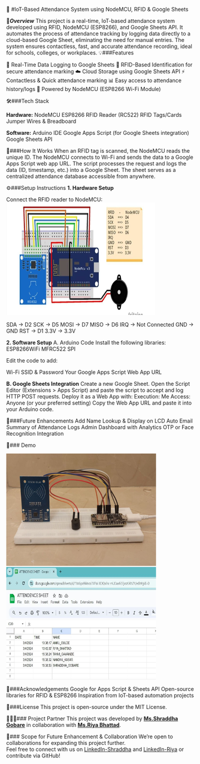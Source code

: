 📌 #IoT-Based Attendance System using NodeMCU, RFID & Google Sheets

📖***Overview***
This project is a real-time, IoT-based attendance system developed using RFID, NodeMCU (ESP8266), and Google Sheets API. It automates the process of attendance tracking by logging data directly to a cloud-based Google Sheet, eliminating the need for manual entries. The system ensures contactless, fast, and accurate attendance recording, ideal for schools, colleges, or workplaces.
💡###Features

📶 Real-Time Data Logging to Google Sheets
🪪 RFID-Based Identification for secure attendance marking
☁️ Cloud Storage using Google Sheets API
⚡ Contactless & Quick attendance marking
📊 Easy access to attendance history/logs
🔌 Powered by NodeMCU (ESP8266 Wi-Fi Module)

🛠️###Tech Stack

**Hardware:**
NodeMCU ESP8266
RFID Reader (RC522)
RFID Tags/Cards
Jumper Wires & Breadboard

**Software:**
Arduino IDE
Google Apps Script (for Google Sheets integration)
Google Sheets API

🔧###How It Works
When an RFID tag is scanned, the NodeMCU reads the unique ID.
The NodeMCU connects to Wi-Fi and sends the data to a Google Apps Script web app URL.
The script processes the request and logs the data (ID, timestamp, etc.) into a Google Sheet.
The sheet serves as a centralized attendance database accessible from anywhere.

⚙️###Setup Instructions
**1. Hardware Setup**
  
Connect the RFID reader to NodeMCU:
<img src="circuit_diagram.jpg" alt="Hardware Circuit diagram" width="400" height="300">

SDA → D2
SCK → D5
MOSI → D7
MISO → D6
IRQ → Not Connected
GND → GND
RST → D1
3.3V → 3.3V

**2. Software Setup**
A. Arduino Code
Install the following libraries:
ESP8266WiFi
MFRC522
SPI

Edit the code to add:

Wi-Fi SSID & Password
Your Google Apps Script Web App URL

**B. Google Sheets Integration**
Create a new Google Sheet.
Open the Script Editor (Extensions > Apps Script) and paste the script to accept and log HTTP POST requests.
Deploy it as a Web App with:
Execution: Me
Access: Anyone (or your preferred setting)
Copy the Web App URL and paste it into your Arduino code.

🚀###Future Enhancements
Add Name Lookup & Display on LCD
Auto Email Summary of Attendance Logs
Admin Dashboard with Analytics
OTP or Face Recognition Integration

📸### Demo

<img src="hardware_setup.jpg" alt="RFID Setup" width="400" height="300">
<img src="google_sheet_output.jpg" alt="Example output on google sheet" width="400" height="300">

🙌###Acknowledgements
Google for Apps Script & Sheets API
Open-source libraries for RFID & ESP8266
Inspiration from IoT-based automation projects

📃###License
This project is open-source under the MIT License.

 🧑‍🤝‍🧑### Project Partner
This project was developed by **[Ms.Shraddha Gobare](https://www.linkedin.com/in/shraddha-gobare)** in collaboration with **[Ms.Riya Bhattad](https://www.linkedin.com/in/riya-bhattad)**.

 🚀### Scope for Future Enhancement & Collaboration
We’re open to collaborations for expanding this project further.  
Feel free to connect with us on [LinkedIn-Shraddha](https://www.linkedin.com/in/shraddha-gobare)  and [LinkedIn-Riya](https://www.linkedin.com/in/riya-bhattad) or contribute via GitHub!


